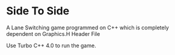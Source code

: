 # Side To Side
A Lane Switching game programmed on C++ which is completely dependent on Graphics.H Header File

Use Turbo C++ 4.0 to run the game.

